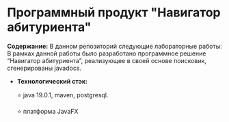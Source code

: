# Программный продукт "Навигатор абитуриента"

**Содержание:** В данном репозиторий следующие лабораторные работы: 
В рамках данной работы было разработано программное решение “Навигатор абитуриента”, реализующее в своей основе поисковик, сгенерированы javadocs.


+ **Технологический стэк:**
  
  :star: java 19.0.1, maven, postgresql.

  :star: платформа JavaFX
